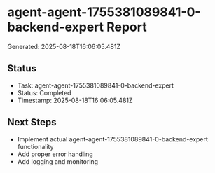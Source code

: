 # agent-agent-1755381089841-0-backend-expert Report

Generated: 2025-08-18T16:06:05.481Z

## Status
- Task: agent-agent-1755381089841-0-backend-expert
- Status: Completed
- Timestamp: 2025-08-18T16:06:05.481Z

## Next Steps
- Implement actual agent-agent-1755381089841-0-backend-expert functionality
- Add proper error handling
- Add logging and monitoring
